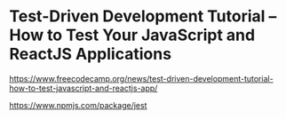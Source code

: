 # Test-Driven Development Tutorial – How to Test Your JavaScript and ReactJS Applications

<https://www.freecodecamp.org/news/test-driven-development-tutorial-how-to-test-javascript-and-reactjs-app/>

<https://www.npmjs.com/package/jest>
